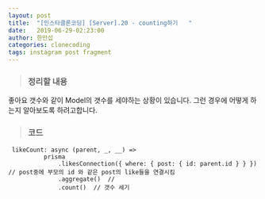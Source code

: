 ```yaml
---
layout: post
title:  "[인스타클론코딩] [Server].20 - counting하기   "
date:   2019-06-29-02:23:00
author: 한만섭
categories: clonecoding
tags: instagram post fragment
---
```


> ### 정리할 내용 
 
좋아요 갯수와 같이 Model의 갯수를 세야하는 상황이 있습니다. 그런 경우에 어떻게 하는지 알아보도록 하려고합니다.  


> ### 코드 

  ```
   likeCount: async (parent, _, __) =>
            prisma
                .likesConnection({ where: { post: { id: parent.id } } }) // post중에 부모의 id 와 같은 post의 like들을 연결시킴 
                .aggregate()  // 
                .count()  // 갯수 세기 
  ```
